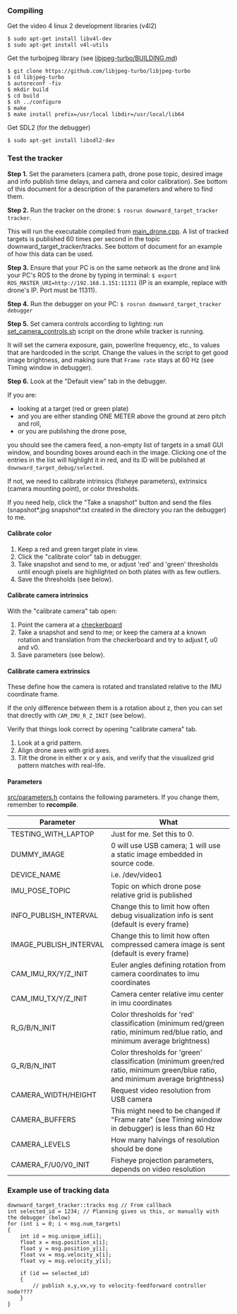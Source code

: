 ### Compiling

Get the video 4 linux 2 development libraries (v4l2)
```
$ sudo apt-get install libv4l-dev
$ sudo apt-get install v4l-utils
```

Get the turbojpeg library (see [libjpeg-turbo/BUILDING.md](https://github.com/libjpeg-turbo/libjpeg-turbo/blob/master/BUILDING.md))
```
$ git clone https://github.com/libjpeg-turbo/libjpeg-turbo
$ cd libjpeg-turbo
$ autoreconf -fiv
$ mkdir build
$ cd build
$ sh ../configure
$ make
$ make install prefix=/usr/local libdir=/usr/local/lib64
```

Get SDL2 (for the debugger)
```
$ sudo apt-get install libsdl2-dev
```

### Test the tracker

**Step 1.** Set the parameters (camera path, drone pose topic, desired image and info publish time delays, and camera and color calibration). See bottom of this document for a description of the parameters and where to find them.

**Step 2.** Run the tracker on the drone: ```$ rosrun downward_target_tracker tracker```.

This will run the executable compiled from [main_drone.cpp](src/main_drone.cpp).  A list of tracked targets is published 60 times per second in the topic downward_target_tracker/tracks. See bottom of document for an example of how this data can be used.

**Step 3.** Ensure that your PC is on the same network as the drone and link your PC's ROS to the drone by typing in terminal: ```$ export ROS_MASTER_URI=http://192.168.1.151:11311``` (IP is an example, replace with drone's IP. Port must be 11311).

**Step 4.** Run the debugger on your PC:  ```$ rosrun downward_target_tracker debugger```

**Step 5.** Set camera controls according to lighting: run [set_camera_controls.sh](/set_camera_controls.sh) script on the drone while tracker is running.

It will set the camera exposure, gain, powerline frequency, etc., to values that are hardcoded in the script. Change the values in the script to get good image brightness, and making sure that ```Frame rate``` stays at 60 Hz (see Timing window in debugger).

**Step 6.** Look at the "Default view" tab in the debugger.

If you are:

* looking at a target (red or green plate)
* and you are either standing ONE METER above the ground at zero pitch and roll,
* or you are publishing the drone pose,

you should see the camera feed, a non-empty list of targets in a small GUI window, and bounding boxes around each in the image. Clicking one of the entries in the list will highlight it in red, and its ID will be published at ```downward_target_debug/selected```.

If not, we need to calibrate intrinsics (fisheye parameters), extrinsics (camera mounting point), or color thresholds.

If you need help, click the "Take a snapshot" button and send the files (snapshot*.jpg snapshot*.txt created in the directory you ran the debugger) to me.

#### Calibrate color

1. Keep a red and green target plate in view.
2. Click the "calibrate color" tab in debugger.
3. Take snapshot and send to me, or adjust 'red' and 'green' thresholds until enough pixels are highlighted on both plates with as few outliers.
4. Save the thresholds (see below).

#### Calibrate camera intrinsics

With the "calibrate camera" tab open:

1. Point the camera at a [checkerboard](http://docs.opencv.org/2.4/_downloads/pattern.png)
2. Take a snapshot and send to me; or keep the camera at a known rotation and translation from the checkerboard and try to adjust f, u0 and v0.
3. Save parameters (see below).

#### Calibrate camera extrinsics

These define how the camera is rotated and translated relative to the IMU coordinate frame.

If the only difference between them is a rotation about z, then you can set that directly with ```CAM_IMU_R_Z_INIT``` (see below).

Verify that things look correct by opening "calibrate camera" tab.

1. Look at a grid pattern.
2. Align drone axes with grid axes.
3. Tilt the drone in either x or y axis, and verify that the visualized grid pattern matches with real-life.

#### Parameters
[src/parameters.h](src/parameters.h) contains the following parameters. If you change them, remember to **recompile**.

Parameter   | What
------------|-----
TESTING_WITH_LAPTOP | Just for me. Set this to 0.
DUMMY_IMAGE | 0 will use USB camera; 1 will use a static image embedded in source code.
DEVICE_NAME | i.e. /dev/video1
IMU_POSE_TOPIC | Topic on which drone pose relative grid is published
INFO_PUBLISH_INTERVAL | Change this to limit how often debug visualization info is sent (default is every frame)
IMAGE_PUBLISH_INTERVAL | Change this to limit how often compressed camera image is sent (default is every frame)
CAM_IMU_RX/Y/Z_INIT | Euler angles defining rotation from camera coordinates to imu coordinates
CAM_IMU_TX/Y/Z_INIT | Camera center relative imu center in imu coordinates
R_G/B/N_INIT | Color thresholds for 'red' classification (minimum red/green ratio, minimum red/blue ratio, and minimum average brightness)
G_R/B/N_INIT | Color thresholds for 'green' classification (minimum green/red ratio, minimum green/blue ratio, and minimum average brightness)
CAMERA_WIDTH/HEIGHT | Request video resolution from USB camera
CAMERA_BUFFERS | This might need to be changed if "Frame rate" (see Timing window in debugger) is less than 60 Hz
CAMERA_LEVELS | How many halvings of resolution should be done
CAMERA_F/U0/V0_INIT | Fisheye projection parameters, depends on video resolution

### Example use of tracking data

```
downward_target_tracker::tracks msg // From callback
int selected_id = 1234; // Planning gives us this, or manually with the debugger (below)
for (int i = 0; i < msg.num_targets)
{
    int id = msg.unique_id[i];
    float x = msg.position_x[i];
    float y = msg.position_y[i];
    float vx = msg.velocity_x[i];
    float vy = msg.velocity_y[i];

    if (id == selected_id)
    {
        // publish x,y,vx,vy to velocity-feedforward controller node????
    }
}
```
